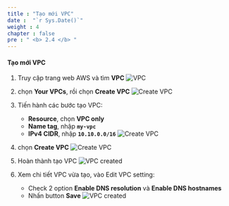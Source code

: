 ```yaml
---
title : "Tạo mới VPC"
date :  "`r Sys.Date()`" 
weight : 4
chapter : false
pre : " <b> 2.4 </b> "
---
```


#### Tạo mới VPC

1. Truy cập trang web AWS và tìm **VPC**
![VPC](../../../images/2-4/01.png?width=50pc)

2. chọn **Your VPCs**, rồi chọn **Create VPC**
![Create VPC](../../../images/2-4/02.png?width=50pc)

3. Tiến hành các bước tạo VPC:
    - **Resource**, chọn **VPC only**
    - **Name tag**, nhập **`my-vpc`**
    - **IPv4 CIDR**, nhập **`10.10.0.0/16`**
![Create VPC](../../../images/2-4/03.png?width=50pc)

4. chọn **Create VPC**
![Create VPC](../../../images/2-4/04.png?width=50pc)

5. Hoàn thành tạo VPC
![VPC created](../../../images/2-4/05.png?width=50pc)

6. Xem chi tiết VPC vừa tạo, vào Edit VPC setting:
    - Check 2 option **Enable DNS resolution** và **Enable DNS hostnames**
    - Nhấn button **Save**
![VPC created](../../../images/2-4/06.png?width=50pc)     